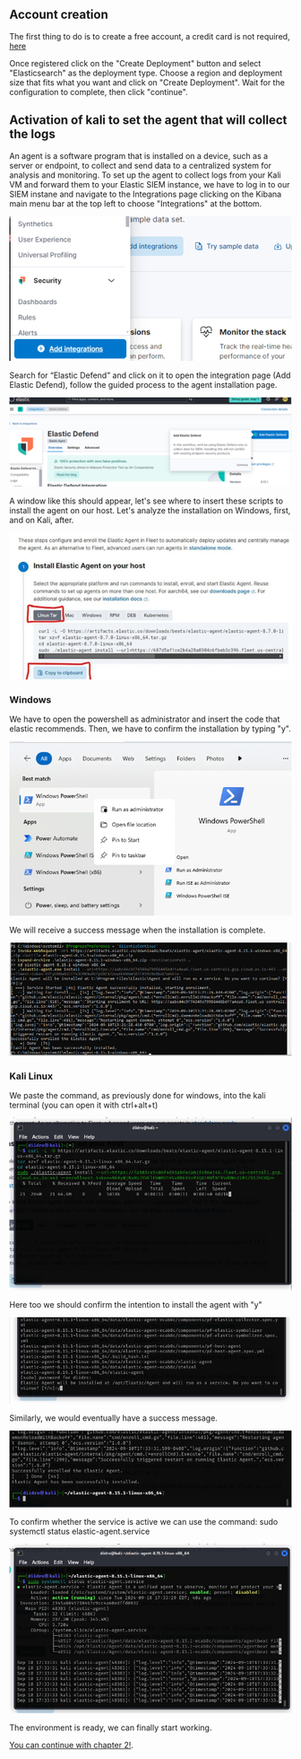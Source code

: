 ## Account creation

The first thing to do is to create a free account, a credit card is not required, [here](https://cloud.elastic.co/registration)

Once registered click on the "Create Deployment" button and select "Elasticsearch" as the deployment type.
Choose a region and deployment size that fits what you want and click on "Create Deployment".
Wait for the configuration to complete, then click "continue".

## Activation of kali to set the agent that will collect the logs

An agent is a software program that is installed on a device, such as a server or endpoint, to collect and send data to a centralized system for analysis and monitoring. 
To set up the agent to collect logs from your Kali VM and forward them to your Elastic SIEM instance, we have to log in to our SIEM instane and navigate to the Integrations page clicking on the Kibana main menu bar at the top left to choose "Integrations" at the bottom. 

![Add Integrations](./siem3.png)

Search for “Elastic Defend” and click on it to open the integration page (Add Elastic Defend), follow the guided process to the agent installation page.

![Add Integrations](./siem2.png)

A window like this should appear, let's see where to insert these scripts to install the agent on our host.
Let's analyze the installation on Windows, first, and on Kali, after.

![Add Integrations](./addami.png)

### Windows
We have to open the powershell as administrator and insert the code that elastic recommends. 
Then, we have to confirm the installation by typing "y".

![Add Integrations](./win1.png)

We will receive a success message when the installation is complete.

![Add Integrations](./win2.png)

### Kali Linux

We paste the command, as previously done for windows, into the kali terminal (you can open it with ctrl+alt+t) 

![Add Integrations](./kali1.png)

Here too we should confirm the intention to install the agent with "y"

![Add Integrations](./kali2.png)

Similarly, we would eventually have a success message.

![Add Integrations](./kali3.png)

To confirm whether the service is active we can use the command:
sudo systemctl status elastic-agent.service

![Add Integrations](./kali4.png)

The environment is ready, we can finally start working.


[You can continue with chapter 2!](./Chap2-siem.md).






###
